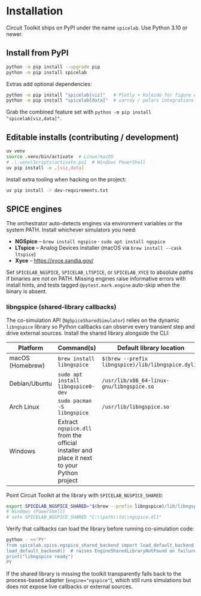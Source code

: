 # Installation

Circuit Toolkit ships on PyPI under the name `spicelab`. Use Python 3.10 or newer.

## Install from PyPI
```bash
python -m pip install --upgrade pip
python -m pip install spicelab
```

Extras add optional dependencies:

```bash
python -m pip install "spicelab[viz]"   # Plotly + Kaleido for figure export
python -m pip install "spicelab[data]"  # xarray / polars integrations
```

Grab the combined feature set with `python -m pip install "spicelab[viz,data]"`.

## Editable installs (contributing / development)
```bash
uv venv
source .venv/bin/activate  # Linux/macOS
# .\.venv\Scripts\activate.ps1  # Windows PowerShell
uv pip install -e .[viz,data]
```

Install extra tooling when hacking on the project:

```bash
uv pip install -r dev-requirements.txt
```

## SPICE engines
The orchestrator auto-detects engines via environment variables or the system
PATH. Install whichever simulators you need:

- **NGSpice** – `brew install ngspice` · `sudo apt install ngspice`
- **LTspice** – Analog Devices installer (macOS via `brew install --cask ltspice`)
- **Xyce** – https://xyce.sandia.gov/

Set `SPICELAB_NGSPICE`, `SPICELAB_LTSPICE`, or `SPICELAB_XYCE` to absolute paths
if binaries are not on PATH. Missing engines raise informative errors with
install hints, and tests tagged `@pytest.mark.engine` auto-skip when the binary
is absent.

### libngspice (shared-library callbacks)

The co-simulation API (`NgSpiceSharedSimulator`) relies on the dynamic
`libngspice` library so Python callbacks can observe every transient step and
drive external sources. Install the shared library alongside the CLI:

| Platform | Command(s) | Default library location |
|----------|------------|---------------------------|
| macOS (Homebrew) | `brew install libngspice` | `$(brew --prefix libngspice)/lib/libngspice.dylib` |
| Debian/Ubuntu | `sudo apt install libngspice0-dev` | `/usr/lib/x86_64-linux-gnu/libngspice.so` |
| Arch Linux | `sudo pacman -S libngspice` | `/usr/lib/libngspice.so` |
| Windows | Extract `ngspice.dll` from the official installer and place it next to your Python project |

Point Circuit Toolkit at the library with `SPICELAB_NGSPICE_SHARED`:

```bash
export SPICELAB_NGSPICE_SHARED="$(brew --prefix libngspice)/lib/libngspice.dylib"
# Windows (PowerShell)
# setx SPICELAB_NGSPICE_SHARED "C:\\path\\to\\ngspice.dll"
```

Verify that callbacks can load the library before running co-simulation code:

```bash
python - <<'PY'
from spicelab.spice.ngspice_shared_backend import load_default_backend
load_default_backend()  # raises EngineSharedLibraryNotFound on failure
print("libngspice ready")
PY
```

If the shared library is missing the toolkit transparently falls back to the
process-based adapter (`engine="ngspice"`), which still runs simulations but
does not expose live callbacks or external sources.
